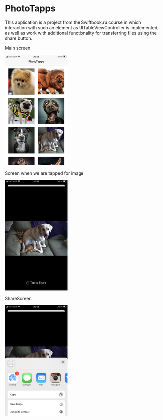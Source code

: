 # PhotoTapps

This application is a project from the Swiftbook.ru course in which interaction with such an element as UITableViewController is implemented, as well as work with additional functionality for transferring files using the share button.

Main screen

<img src="https://github.com/konoin/PhotoTapps/blob/main/IMG_0190.PNG" width="200">

Screen when we are tapped for image

<img src="https://github.com/konoin/PhotoTapps/blob/main/IMG_0191.PNG" width="200">

ShareScreen

<img src="https://github.com/konoin/PhotoTapps/blob/main/IMG_0192.PNG" width="200">
